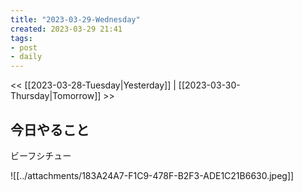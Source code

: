 ```yaml
---
title: "2023-03-29-Wednesday"
created: 2023-03-29 21:41
tags:
- post
- daily
---
```


<< [[2023-03-28-Tuesday|Yesterday]] | [[2023-03-30-Thursday|Tomorrow]] >>

## 今日やること

ビーフシチュー

![[../attachments/183A24A7-F1C9-478F-B2F3-ADE1C21B6630.jpeg]]
